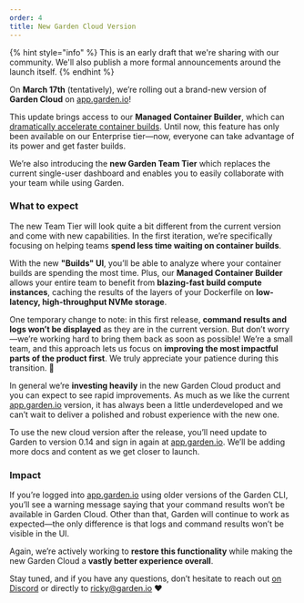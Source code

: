 ```yaml
---
order: 4
title: New Garden Cloud Version
---
```


{% hint style="info" %}
This is an early draft that we're sharing with our community. We'll also publish a more formal announcements around the launch itself.
{% endhint %}

On **March 17th** (tentatively), we’re rolling out a brand-new version of **Garden Cloud** on [app.garden.io](http://app.garden.io/)!

This update brings access to our **Managed Container Builder**, which can [dramatically accelerate container builds](https://garden.io/blog/oem-cloud-builder). Until now, this feature has only been available on our Enterprise tier—now, everyone can take advantage of its power and get faster builds.

We’re also introducing the **new Garden Team Tier** which replaces the current single-user dashboard and enables you to easily collaborate with your team while using Garden.

### What to expect

The new Team Tier will look quite a bit different from the current version and come with new capabilities. In the first iteration, we’re specifically focusing on helping teams **spend less time waiting on container builds**.

With the new **"Builds" UI**, you’ll be able to analyze where your container builds are spending the most time. Plus, our **Managed Container Builder** allows your entire team to benefit from **blazing-fast build compute instances**, caching the results of the layers of your Dockerfile on **low-latency, high-throughput NVMe storage**.

One temporary change to note: in this first release, **command results and logs won’t be displayed** as they are in the current version. But don’t worry—we’re working hard to bring them back as soon as possible! We’re a small team, and this approach lets us focus on **improving the most impactful parts of the product first**. We truly appreciate your patience during this transition. 🙂

In general we’re **investing heavily** in the new Garden Cloud product and you can expect to see rapid improvements. As much as we like the current [app.garden.io](http://app.garden.io) version, it has always been a little underdeveloped and we can’t wait to deliver a polished and robust experience with the new one.

To use the new cloud version after the release, you’ll need update to Garden to version 0.14 and sign in again at [app.garden.io](http://app.garden.io). We’ll be adding more docs and content as we get closer to launch.

### Impact

If you’re logged into [app.garden.io](http://app.garden.io) using older versions of the Garden CLI, you’ll see a warning message saying that your command results won’t be available in Garden Cloud. Other than that, Garden will continue to work as expected—the only difference is that logs and command results won’t be visible in the UI.

Again, we’re actively working to **restore this functionality** while making the new Garden Cloud a **vastly better experience overall**.

Stay tuned, and if you have any questions, don’t hesitate to reach out [on Discord](https://discord.com/invite/FrmhuUjFs6) or directly to [ricky@garden.io](mailto:ricky@garden.io) ❤️
